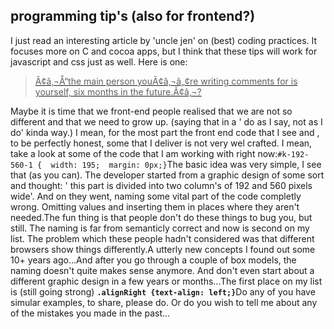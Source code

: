 <article><h2>programming tip's (also for frontend?)</h2>I just read an interesting article by 'uncle jen' on (best) coding practices. It focuses more on C and cocoa apps, but I think that these tips will work for javascript and css just as well. Here is one:<a href="http://mooseyard.com/Jens/2007/05/uncle-jenss-coding-tips/" title="uncle-jenss-coding-tips" rel="external"><blockquote>Ã¢â‚¬Å“the main person youÃ¢â‚¬â„¢re writing comments for is yourself, six months in the future.Ã¢â‚¬?</blockquote></a>Maybe it is time that we  front-end people realised that we are not so different and that we need to grow up. (saying that in a ' do as I say, not as I do' kinda way.) I mean, for the most part the front end code that I see and , to be perfectly honest, some that I deliver is not very wel crafted. I mean, take a look at some of the code that I am working with right now:<code>#k-192-560-1 {  width: 195;  margin: 0px;}</code>The basic idea was very simple, I see that (as you can). The developer started from a graphic design of some sort and thought: ' this part is divided into two column's of 192 and 560 pixels wide'. And on they went, naming some vital part of the code completly wrong. Omitting values and inserting them in places where they aren't needed.The fun thing is that people don't do these things to bug you, but still. The naming is far from semanticly correct and now is second on my list. The problem which these people hadn't considered was that different browsers show things differently.A utterly new concepts I found out some 10+ years  ago...And after you go through a couple of box models, the naming doesn't quite makes sense anymore. And don't even start about a different graphic design in a few years or months...The first place on my list is (still going strong) <strong><code>.alignRight {text-align: left;}</code></strong>Do any of you have simular examples, to share, please do. Or do you wish to tell me about any of the mistakes you made in the past...</article>